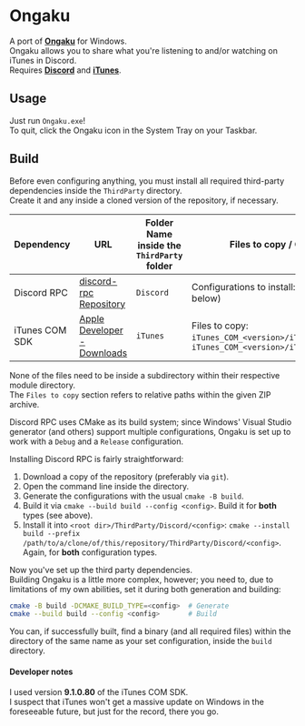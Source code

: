 # Ongaku
A port of **[Ongaku](https://github.com/spotlightishere/Ongaku)** for Windows.  
Ongaku allows you to share what you're listening to and/or watching on iTunes in Discord.  
Requires **[Discord](https://discordapp.com)** and **[iTunes](https://www.apple.com/itunes/)**.  

## Usage
Just run `Ongaku.exe`!  
To quit, click the Ongaku icon in the System Tray on your Taskbar.

## Build
Before even configuring anything, you must install all required third-party dependencies inside the `ThirdParty` directory.  
Create it and any inside a cloned version of the repository, if necessary.

| Dependency       | URL | Folder Name inside the `ThirdParty` folder | Files to copy / Configuration |
|---|---|---|---|
| Discord RPC | [discord-rpc Repository](https://github.com/discord/discord-rpc) | `Discord` | Configurations to install: Debug, Release (see below) |
| iTunes COM SDK   | [Apple Developer - Downloads](https://developer.apple.com/download/more/) | `iTunes` | Files to copy: `iTunes_COM_<version>/iTunesCOMInterface_i.c`, `iTunes_COM_<version>/iTunesCOMInterface.h` |

None of the files need to be inside a subdirectory within their respective module directory.  
The `Files to copy` section refers to relative paths within the given ZIP archive.

Discord RPC uses CMake as its build system; since Windows' Visual Studio generator (and others) support multiple configurations, Ongaku is set up to work with a `Debug` and a `Release` configuration.  

Installing Discord RPC is fairly straightforward:
1. Download a copy of the repository (preferably via `git`).
1. Open the command line inside the directory.
1. Generate the configurations with the usual `cmake -B build`.
1. Build it via `cmake --build build --config <config>`. Build it for **both** types (see above).
1. Install it into `<root dir>/ThirdParty/Discord/<config>`: `cmake --install build --prefix /path/to/a/clone/of/this/repository/ThirdParty/Discord/<config>`. Again, for **both** configuration types.

Now you've set up the third party dependencies.  
Building Ongaku is a little more complex, however; you need to, due to limitations of my own abilities, set it during both generation and building:
```sh
cmake -B build -DCMAKE_BUILD_TYPE=<config>  # Generate
cmake --build build --config <config>       # Build
```

You can, if successfully built, find a binary (and all required files) within the directory of the same name as your set configuration, inside the `build` directory.

#### **Developer notes**
I used version **9.1.0.80** of the iTunes COM SDK.  
I suspect that iTunes won't get a massive update on Windows in the foreseeable future, but just for the record, there you go.
